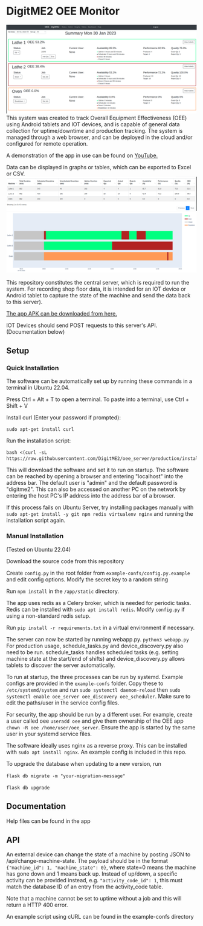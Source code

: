 # DigitME2 OEE Monitor

 ![image](images/screenshot-status.png)
This system was created to track Overall Equipment Effectiveness (OEE) using Android tablets and IOT devices, and is 
 capable of general data collection for uptime/downtime and production tracking.
The system is managed through a web browser, and can be deployed in the cloud and/or configured for remote operation.

A demonstration of the app in use can be found on [YouTube.](https://www.youtube.com/watch?v=DQbJFctLYT4) 

Data can be displayed in graphs or tables, which can be exported to Excel or CSV. ![image](images/screenshot-table.png) ![image](images/screenshot-gantt.png)


This repository constitutes the central server, which is required to run the system. For recording shop floor data,
it is intended for an IOT device or Android tablet to capture the state of the machine and send the data back to this server).

[The app APK can be downloaded from here.](https://github.com/DigitME2/MachineMonitoring/releases) 

IOT Devices should send POST requests to this server's API. (Documentation below)

## Setup
### Quick Installation
The software can be automatically set up by running these commands in a terminal in Ubuntu 22.04.

Press Ctrl + Alt + T to open a terminal. To paste into a terminal, use Ctrl + Shift + V

Install curl (Enter your password if prompted):
```
sudo apt-get install curl
```

Run the installation script:

```
bash <(curl -sL https://raw.githubusercontent.com/DigitME2/oee_server/production/install.sh)
```


This will download the software and set it to run on startup. The software can be reached by opening a browser and entering "localhost" into the address bar. The default user is "admin" and the default password is "digitme2".
This can also be accessed on another PC on the network by entering the host PC's IP address into the address bar of a browser.

If this process fails on Ubuntu Server, try installing packages manually with 
`sudo apt-get install -y git npm redis virtualenv nginx`
and running the installation script again.
### Manual Installation

(Tested on Ubuntu 22.04)

Download the source code from this repository

Create `config.py` in the root folder from `example-confs/config.py.example` and edit config options. Modify the secret key to a random string

Run `npm install` in the `/app/static` directory.

The app uses redis as a Celery broker, which is needed for periodic tasks. Redis can be installed with `sudo apt install redis`. Modify `config.py` if using a non-standard redis setup.

Run `pip install -r requirements.txt` in a virtual environment if necessary.

The server can now be started by running webapp.py. `python3 webapp.py` For production usage, schedule_tasks.py and device_discovery.py also need to be run.
schedule_tasks handles scheduled tasks (e.g. setting machine state at the start/end of shifts) and device_discovery.py allows tablets to discover the server automatically.

To run at startup, the three processes can be run by systemd. Example configs are provided in the `example-confs` folder. Copy these to `/etc/systemd/system` and run `sudo systemctl daemon-reload` then `sudo systemctl enable oee_server oee_discovery oee_scheduler`. Make sure to edit the paths/user in the service config files.

For security, the app should be run by a different user. For example, create a user called oee `useradd oee` and give them ownership of the OEE app `chown -R oee /home/user/oee_server`. Ensure the app is started by the same user in your systemd service files.

The software ideally uses nginx as a reverse proxy. This can be installed with `sudo apt install nginx`. An example config is included in this repo.

To upgrade the database when updating to a new version, run

`flask db migrate -m "your-migration-message"`

`flask db upgrade`


## Documentation

Help files can be found in the app

## API

An external device can change the state of a machine by posting JSON to /api/change-machine-state. The payload should be in the format `{"machine_id": 1, "machine_state": 0}`, where state=0 means the machine has gone down and 1 means back up. Instead of up/down, a specific activity can be provided instead, e.g. `"activity_code_id": 1`, this must match the database ID of an entry from the activity_code table. 

Note that a machine cannot be set to uptime without a job and this will return a HTTP 400 error.

An example script using cURL can be found in the example-confs directory
